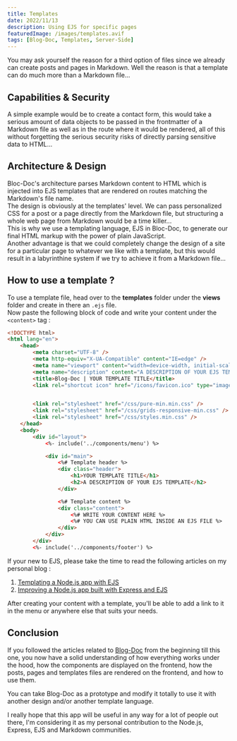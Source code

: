 ```yaml
---
title: Templates
date: 2022/11/13
description: Using EJS for specific pages
featuredImage: /images/templates.avif
tags: [Blog-Doc, Templates, Server-Side]
---
```


You may ask yourself the reason for a third option of files since we already can create posts and pages in Markdown. Well the reason is that a template can do much more than a Markdown file...

## Capabilities & Security

A simple example would be to create a contact form, this would take a serious amount of data objects to be passed in the frontmatter of a Markdown file as well as in the route where it would be rendered, all of this without forgetting the serious security risks of directly parsing sensitive data to HTML...

## Architecture & Design

Bloc-Doc's architecture parses Markdown content to HTML which is injected into EJS templates that are rendered on routes matching the Markdown's file name.  
The design is obviously at the templates' level. We can pass personalized CSS for a post or a page directly from the Markdown file, but structuring a whole web page from Markdown would be a time killer...  
This is why we use a templating language, EJS in Bloc-Doc, to generate our final HTML markup with the power of plain JavaScript.  
Another advantage is that we could completely change the design of a site for a particular page to whatever we like with a template, but this would result in a labyrinthine system if we try to achieve it from a Markdown file...

## How to use a template ?

To use a template file, head over to the **templates** folder under the **views** folder and create in there an `.ejs` file.  
Now paste the following block of code and write your content under the `<content>` tag :

```HTML
<!DOCTYPE html>
<html lang="en">
	<head>
		<meta charset="UTF-8" />
		<meta http-equiv="X-UA-Compatible" content="IE=edge" />
		<meta name="viewport" content="width=device-width, initial-scale=1.0" />
		<meta name="description" content="A DESCRIPTION OF YOUR EJS TEMPLATE" />
		<title>Blog-Doc | YOUR TEMPLATE TITLE</title>
		<link rel="shortcut icon" href="/icons/favicon.ico" type="image/x-icon" />


		<link rel="stylesheet" href="/css/pure-min.min.css" />
		<link rel="stylesheet" href="/css/grids-responsive-min.css" />
		<link rel="stylesheet" href="/css/styles.min.css" />
	</head>
	<body>
		<div id="layout">
			<%- include('../components/menu') %>

			<div id="main">
				<%# Template header %>
				<div class="header">
					<h1>YOUR TEMPLATE TITLE</h1>
					<h2>A DESCRIPTION OF YOUR EJS TEMPLATE</h2>
				</div>

				<%# Template content %>
				<div class="content">
                    <%# WRITE YOUR CONTENT HERE %>
                    <%# YOU CAN USE PLAIN HTML INSIDE AN EJS FILE %>
				</div>
			</div>
		</div>
		<%- include('../components/footer') %>
```

If your new to EJS, please take the time to read the following articles on my personal blog :

1. [Templating a Node.js app with EJS](https://lebcit.github.io/posts/templating-a-nodejs-app-with-ejs/)
2. [Improving a Node.js app built with Express and EJS](https://lebcit.github.io/posts/improving-a-nodejs-app-built-with-express-and-ejs/)

After creating your content with a template, you'll be able to add a link to it in the menu or anywhere else that suits your needs.

## Conclusion

If you followed the articles related to [Blog-Doc](/tags/Blog-Doc) from the beginning till this one, you now have a solid understanding of how everything works under the hood, how the components are displayed on the frontend, how the posts, pages and templates files are rendered on the frontend, and how to use them.  

You can take Blog-Doc as a prototype and modify it totally to use it with another design and/or another template language.

I really hope that this app will be useful in any way for a lot of people out there, I'm considering it as my personal contribution to the Node.js, Express, EJS and Markdown communities.
